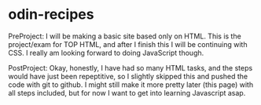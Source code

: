 # odin-recipes

PreProject:
I will be making a basic site based only on HTML. This is the project/exam for TOP HTML, and after I finish this I will be continuing with CSS. I really am looking forward to doing JavaScript though.

PostProject:
Okay, honestly, I have had so many HTML tasks, and the steps would have just been repeptitive, so I slightly skipped this and pushed the code with git to github. I might still make it more pretty later (this page) with all steps included, but for now I want to get into learning Javascript asap.
